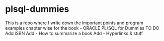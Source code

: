 # plsql-dummies
This is a repo where I write down the important points and program examples chapter wise for the book - ORACLE PL/SQL for Dummies
TO DO
Add ISBN
Add - How to summarize a book
Add - Hyperlinks & stuff
